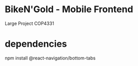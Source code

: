 # BikeN'Gold - Mobile Frontend
Large Project COP4331

# dependencies
npm install @react-navigation/bottom-tabs 
